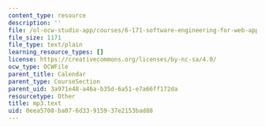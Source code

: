 ```yaml
---
content_type: resource
description: ''
file: /ol-ocw-studio-app/courses/6-171-software-engineering-for-web-applications-fall-2003/0eea5708ba076d33915937e2153bad88_mp3.text
file_size: 1171
file_type: text/plain
learning_resource_types: []
license: https://creativecommons.org/licenses/by-nc-sa/4.0/
ocw_type: OCWFile
parent_title: Calendar
parent_type: CourseSection
parent_uid: 3a971e48-a46a-b35d-6a51-e7a66ff172da
resourcetype: Other
title: mp3.text
uid: 0eea5708-ba07-6d33-9159-37e2153bad88
---
```

